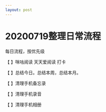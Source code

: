 ```yaml
---
layout: post
---
```

# 20200719整理日常流程

每日流程，按优先级

【 】咪咕阅读 天天爱阅读 打卡

【 】总结今日。总结本周，总结本月。

【 】清理手机备忘录

【 】清理手机录音

【 】清理手机相册







